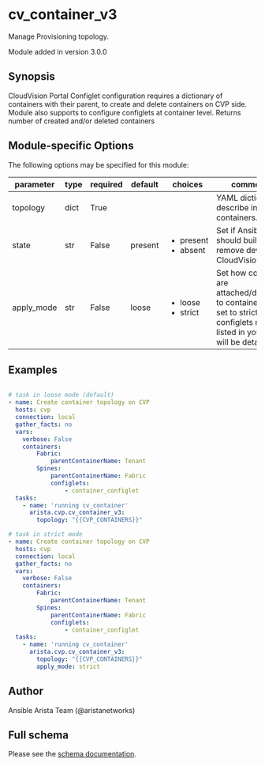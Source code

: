 # cv_container_v3

Manage Provisioning topology.

Module added in version 3.0.0
## Synopsis

CloudVision Portal Configlet configuration requires a dictionary of containers with their parent, to create and delete containers on CVP side.
Module also supports to configure configlets at container level.
Returns number of created and/or deleted containers

## Module-specific Options

The following options may be specified for this module:

| parameter | type | required | default | choices | comments |
| ------------- |-------------| ---------|----------- |--------- |--------- |
| topology  |   dict | True  |  | | YAML dictionary to describe intended containers. |
| state  |   str | False  |  present  | <ul> <li>present</li>  <li>absent</li> </ul> | Set if Ansible should build or remove devices on CloudVision. |
| apply_mode  |   str | False  |  loose  | <ul> <li>loose</li>  <li>strict</li> </ul> | Set how configlets are attached/detached to containers. If set to strict all configlets not listed in your vars will be detached. |


## Examples

```yaml

# task in loose mode (default)
- name: Create container topology on CVP
  hosts: cvp
  connection: local
  gather_facts: no
  vars:
    verbose: False
    containers:
        Fabric:
            parentContainerName: Tenant
        Spines:
            parentContainerName: Fabric
            configlets:
                - container_configlet
  tasks:
    - name: 'running cv_container'
      arista.cvp.cv_container_v3:
        topology: "{{CVP_CONTAINERS}}"

# task in strict mode
- name: Create container topology on CVP
  hosts: cvp
  connection: local
  gather_facts: no
  vars:
    verbose: False
    containers:
        Fabric:
            parentContainerName: Tenant
        Spines:
            parentContainerName: Fabric
            configlets:
                - container_configlet
  tasks:
    - name: 'running cv_container'
      arista.cvp.cv_container_v3:
        topology: "{{CVP_CONTAINERS}}"
        apply_mode: strict

```

## Author

Ansible Arista Team (@aristanetworks)

## Full schema

Please see the [schema documentation](../schema/cv_container_v3.md).

